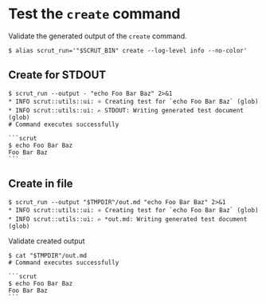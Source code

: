 # Test the `create` command

Validate the generated output of the `create` command.

```scrut
$ alias scrut_run='"$SCRUT_BIN" create --log-level info --no-color'
```

## Create for STDOUT

````scrut
$ scrut_run --output - "echo Foo Bar Baz" 2>&1
* INFO scrut::utils::ui: ⭐️ Creating test for `echo Foo Bar Baz` (glob)
* INFO scrut::utils::ui: ✍️ STDOUT: Writing generated test document (glob)
# Command executes successfully

```scrut
$ echo Foo Bar Baz
Foo Bar Baz
```
````

## Create in file

````scrut
$ scrut_run --output "$TMPDIR"/out.md "echo Foo Bar Baz" 2>&1
* INFO scrut::utils::ui: ⭐️ Creating test for `echo Foo Bar Baz` (glob)
* INFO scrut::utils::ui: ✍️ *out.md: Writing generated test document (glob)
````

Validate created output

````scrut
$ cat "$TMPDIR"/out.md
# Command executes successfully

```scrut
$ echo Foo Bar Baz
Foo Bar Baz
```
````
